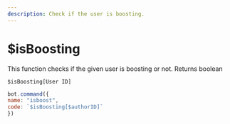 ```yaml
---
description: Check if the user is boosting.
---
```


# $isBoosting

This function checks if the given user is boosting or not. Returns boolean

```
$isBoosting[User ID]
```

```javascript
bot.command({
name: "isboost", 
code: `$isBoosting[$authorID]`
})
```
